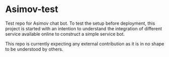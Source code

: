 # Asimov-test
Test repo for Asimov chat bot.
To test the setup before deployment, this project is started with an intention to understand the integration of different service available online to construct a simple service bot.

This repo is currently expecting any external contribution as it is in no shape to be understood by others.
